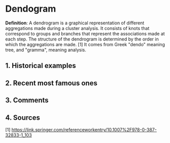 # Dendogram 

**Definition**: A dendrogram is a graphical representation of different aggregations made during a cluster analysis. It consists of knots that correspond to groups and branches that represent the associations made at each step. The structure of the dendrogram is determined by the order in which the aggregations are made. [1]
It comes from Greek "dendo" meaning tree, and "gramma", meaning analysis.

## 1. Historical examples



## 2. Recent most famous ones 



## 3. Comments 



## 4. Sources

[1] https://link.springer.com/referenceworkentry/10.1007%2F978-0-387-32833-1_103

